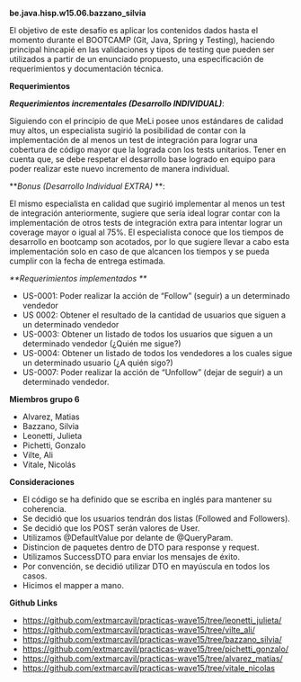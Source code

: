 ****be.java.hisp.w15.06.bazzano_silvia****

El objetivo de este desafío es aplicar los contenidos dados hasta el momento durante el BOOTCAMP (Git, Java, Spring y Testing), haciendo principal hincapié en las validaciones y tipos de testing que pueden ser utilizados a partir de un enunciado propuesto, una especificación de requerimientos y documentación técnica.​​​​

**Requerimientos**

_**Requerimientos incrementales (Desarrollo INDIVIDUAL)**_: 

Siguiendo con el principio de que MeLi posee unos estándares de calidad muy altos, un especialista sugirió la posibilidad de contar con la implementación de al menos un test de integración para lograr una cobertura de código mayor que la lograda con los tests unitarios.
Tener en cuenta que, se debe respetar el desarrollo base logrado en equipo para poder realizar este nuevo incremento de manera individual.

**_Bonus (Desarrollo Individual EXTRA)_ **:

El mismo especialista en calidad que sugirió implementar al menos un test de integración anteriormente, sugiere que sería ideal lograr contar con la implementación de otros tests de integración extra para intentar lograr un coverage mayor o igual al 75%. El especialista conoce que los tiempos de desarrollo en bootcamp son acotados, por lo que sugiere llevar a cabo esta implementación solo en caso de que alcancen los tiempos y se pueda cumplir con la fecha de entrega estimada.

_**Requerimientos implementados **_

- US-0001: Poder realizar la acción de “Follow” (seguir) a un determinado vendedor
- US 0002: Obtener el resultado de la cantidad de usuarios que siguen a un determinado vendedor
- US-0003: Obtener un listado de todos los usuarios que siguen a un determinado vendedor (¿Quién me sigue?)
- US-0004: Obtener un listado de todos los vendedores a los cuales sigue un determinado usuario (¿A quién sigo?)
- US-0007: Poder realizar la acción de “Unfollow” (dejar de seguir) a un determinado vendedor.

**Miembros grupo 6**

- Alvarez, Matias
- Bazzano, Silvia
- Leonetti, Julieta
- Pichetti, Gonzalo
- Vilte, Ali
- Vitale, Nicolás

**Consideraciones**

- El código se ha definido que se escriba en inglés para mantener su coherencia.
- Se decidió que los usuarios tendrán dos listas (Followed and Followers).
- Se decidió que los POST serán valores de User.
- Utilizamos @DefaultValue por delante de @QueryParam.
- Distincion de paquetes dentro de DTO para response y request.
- Utilizamos SuccessDTO para enviar los mensajes de éxito.
- Por convención, se decidió utilizar DTO en mayúscula en todos los casos.
- Hicimos el mapper a mano.

**Github Links**

- https://github.com/extmarcavil/practicas-wave15/tree/leonetti_julieta/
- https://github.com/extmarcavil/practicas-wave15/tree/vilte_ali/
- https://github.com/extmarcavil/practicas-wave15/tree/bazzano_silvia/
- https://github.com/extmarcavil/practicas-wave15/tree/pichetti_gonzalo/
- https://github.com/extmarcavil/practicas-wave15/tree/alvarez_matias/
- https://github.com/extmarcavil/practicas-wave15/tree/vitale_nicolas
